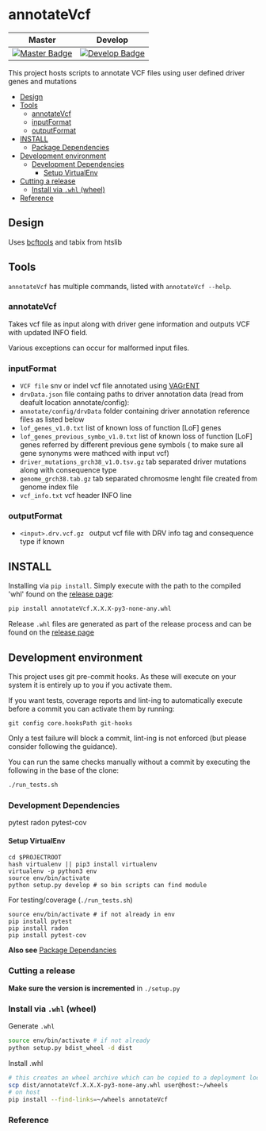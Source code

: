 # annotateVcf
| Master                                              | Develop                                               |
| --------------------------------------------------- | ----------------------------------------------------- |
| [![Master Badge][travis-master-badge]][travis-repo] | [![Develop Badge][travis-develop-badge]][travis-repo] |

This project hosts scripts to annotate VCF files using user defined driver genes and mutations

<!-- TOC depthFrom:2 depthTo:6 withLinks:1 updateOnSave:1 orderedList:0 -->

- [Design](#design)
- [Tools](#tools)
	- [annotateVcf](#annotateVcf)
	- [inputFormat](#inputformat)
	- [outputFormat](#outputformat)
- [INSTALL](#install)
	- [Package Dependencies](#package-dependencies)
- [Development environment](#development-environment)
	- [Development Dependencies](#development-dependencies)
		- [Setup VirtualEnv](#setup-virtualenv)
- [Cutting a release](#cutting-a-release)
	- [Install via `.whl` (wheel)](#install-via-whl-wheel)
- [Reference](#reference)

<!-- /TOC -->

## Design
Uses [bcftools] and tabix from htslib

## Tools

`annotateVcf` has multiple commands, listed with `annotateVcf --help`.

### annotateVcf
Takes vcf file as input along with driver gene information and outputs VCF with updated INFO field.

Various exceptions can occur for malformed input files.

### inputFormat

 * ```VCF file```  snv or indel vcf file annotated using [VAGrENT]
 * ```drvData.json``` file containg paths to driver annotation data (read from deafult location annotate/config):
 * ```annotate/config/drvData``` folder containing driver annotation reference files as listed below
 * ```lof_genes_v1.0.txt``` list of known loss of function [LoF] genes
 * ```lof_genes_previous_symbo_v1.0.txt``` list of known loss of function [LoF] genes referred by different previous gene symbols ( to make sure all gene synonyms were mathced with input vcf)
 * ```driver_mutations_grch38_v1.0.tsv.gz``` tab separated driver mutations along with consequence type
 * ```genome_grch38.tab.gz``` tab separated chromosme lenght file created from genome index file
 * ```vcf_info.txt``` vcf header INFO line

### outputFormat

 * ```<input>.drv.vcf.gz ``` output vcf file with DRV info tag and consequence type if known 

## INSTALL
Installing via `pip install`. Simply execute with the path to the compiled 'whl' found on the [release page][annotateVcf-releases]:

```bash
pip install annotateVcf.X.X.X-py3-none-any.whl
```

Release `.whl` files are generated as part of the release process and can be found on the [release page][annotateVcf-releases]

## Development environment

This project uses git pre-commit hooks.  As these will execute on your system it
is entirely up to you if you activate them.

If you want tests, coverage reports and lint-ing to automatically execute before
a commit you can activate them by running:

```
git config core.hooksPath git-hooks
```

Only a test failure will block a commit, lint-ing is not enforced (but please consider
following the guidance).

You can run the same checks manually without a commit by executing the following
in the base of the clone:

```bash
./run_tests.sh
```

### Development Dependencies

pytest
radon
pytest-cov

#### Setup VirtualEnv

```
cd $PROJECTROOT
hash virtualenv || pip3 install virtualenv
virtualenv -p python3 env
source env/bin/activate
python setup.py develop # so bin scripts can find module
```

For testing/coverage (`./run_tests.sh`)

```
source env/bin/activate # if not already in env
pip install pytest
pip install radon
pip install pytest-cov
```

__Also see__ [Package Dependancies](#package-dependancies)

### Cutting a release

__Make sure the version is incremented__ in `./setup.py`

### Install via `.whl` (wheel)

Generate `.whl`

```bash
source env/bin/activate # if not already
python setup.py bdist_wheel -d dist
```

Install .whl

```bash
# this creates an wheel archive which can be copied to a deployment location, e.g.
scp dist/annotateVcf.X.X.X-py3-none-any.whl user@host:~/wheels
# on host
pip install --find-links=~/wheels annotateVcf
```

### Reference
<!--refs-->
 [bcftools]: http://samtools.github.io/bcftools/bcftools.html 
 [VAGrENT]: https://github.com/cancerit/VAGrENT 
 [travis-master-badge]: https://travis-ci.org/cancerit/annotateVcf.svg?branch=master
 [travis-develop-badge]: https://travis-ci.org/cancerit/annotateVcf.svg?branch=develop
 [travis-repo]: https://travis-ci.org/cancerit/annotateVcf
 [annotateVcf-releases]: https://github.com/cancerit/annotateVcf/releases
